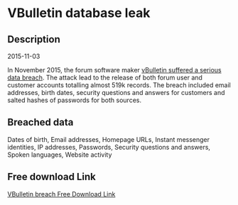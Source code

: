 # VBulletin database leak

## Description

2015-11-03

In November 2015, the forum software maker <a href="http://www.theregister.co.uk/2015/11/03/vbulletin_forum_software_hacked_defaced/" target="_blank" rel="noopener">vBulletin suffered a serious data breach</a>. The attack lead to the release of both forum user and customer accounts totalling almost 519k records. The breach included email addresses, birth dates, security questions and answers for customers and salted hashes of passwords for both sources.

## Breached data

Dates of birth, Email addresses, Homepage URLs, Instant messenger identities, IP addresses, Passwords, Security questions and answers, Spoken languages, Website activity

## Free download Link

[VBulletin breach Free Download Link](https://link-to.net/1229997/493.52205408482564/dynamic/?r=aHR0cHM6Ly93d3cubWVkaWFmaXJlLmNvbS92aWV3L1lzTTVJMVN3MEMwa3BlQy92YnVsbGV0aW4uY29tL2ZpbGU=)